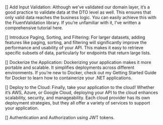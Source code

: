 ﻿[] Add Input Validation: Although we’ve validated our domain layer, it’s a good practice to validate data at the DTO level as well. This ensures that only valid data reaches the business logic. You can easily achieve this with the FluentValidation library. If you’re unfamiliar with it, I’ve written a comprehensive tutorial here.

[] Introduce Paging, Sorting, and Filtering: For larger datasets, adding features like paging, sorting, and filtering will significantly improve the performance and usability of your API. This makes it easy to retrieve specific subsets of data, particularly for endpoints that return large lists.

[] Dockerize the Application: Dockerizing your application makes it more portable and scalable. It simplifies deployments across different environments. If you’re new to Docker, check out my Getting Started Guide for Docker to learn how to containerize your .NET applications.

[] Deploy to the Cloud: Finally, take your application to the cloud! Whether it’s AWS, Azure, or Google Cloud, deploying your API to the cloud enhances scalability, security, and manageability. Each cloud provider has its own deployment strategies, but they all offer a variety of services to support your application.

[] Authentication and Authorization using JWT tokens.
